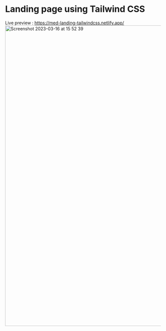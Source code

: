 # Landing page using Tailwind CSS

Live preview : https://med-landing-tailwindcss.netlify.app/
<img width="972" alt="Screenshot 2023-03-16 at 15 52 39" src="https://user-images.githubusercontent.com/71533694/225658172-9c8db168-bfeb-4e0a-ab9f-42bffb406f6f.png">
